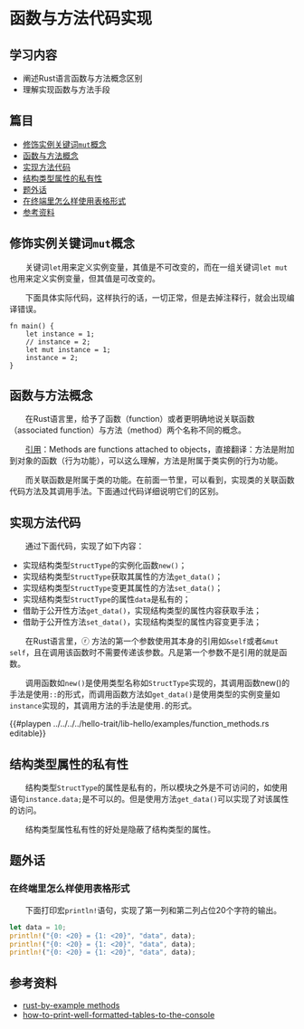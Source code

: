 # 函数与方法代码实现

## 学习内容
- 阐述Rust语言函数与方法概念区别
- 理解实现函数与方法手段

## 篇目

- [修饰实例关键词`mut`概念](#修饰实例关键词mut概念)
- [函数与方法概念](#函数与方法概念)
- [实现方法代码](#实现方法代码)
- [结构类型属性的私有性](#结构类型属性的私有性)
- [题外话](#题外话)
- [在终端里怎么样使用表格形式](#在终端里怎么样使用表格形式)
- [参考资料](#参考资料)

## 修饰实例关键词`mut`概念

　　关键词`let`用来定义实例变量，其值是不可改变的，而在一组关键词`let mut`也用来定义实例变量，但其值是可改变的。

　　下面具体实际代码，这样执行的话，一切正常，但是去掉注释行，就会出现编译错误。

```rust, editable
fn main() {
    let instance = 1;
    // instance = 2;
    let mut instance = 1;
    instance = 2;
}
```

## 函数与方法概念

　　在Rust语言里，给予了函数（function）或者更明确地说关联函数（associated function）与方法（method）两个名称不同的概念。

　　[引用][id_01]：Methods are functions attached to objects，直接翻译：方法是附加到对象的函数（行为功能），可以这么理解，方法是附属于类实例的行为功能。

　　而关联函数是附属于类的功能。在前面一节里，可以看到，实现类的关联函数代码方法及其调用手法。下面通过代码详细说明它们的区别。

## 实现方法代码

　　通过下面代码，实现了如下内容：

- 实现结构类型`StructType`的实例化函数`new()`；
- 实现结构类型`StructType`获取其属性的方法`get_data()`；
- 实现结构类型`StructType`变更其属性的方法`set_data()`；
- 实现结构类型`StructType`的属性`data`是私有的；
- 借助于公开性方法`get_data()`，实现结构类型的属性内容获取手法；
- 借助于公开性方法`set_data()`，实现结构类型的属性内容变更手法；

　　在Rust语言里，ⓡ 方法的第一个参数使用其本身的引用如`&self`或者`&mut self`，且在调用该函数时不需要传递该参数。凡是第一个参数不是引用的就是函数。

　　调用函数如`new()`是使用类型名称如`StructType`实现的，其调用函数new()的手法是使用`::`的形式，而调用函数方法如`get_data()`是使用类型的实例变量如`instance`实现的，其调用方法的手法是使用`.`的形式。

{{#playpen ../../../../hello-trait/lib-hello/examples/function_methods.rs editable}}

## 结构类型属性的私有性

　　结构类型`StructType`的属性是私有的，所以模块之外是不可访问的，如使用语句`instance.data;`是不可以的。但是使用方法`get_data()`可以实现了对该属性的访问。

　　结构类型属性私有性的好处是隐蔽了结构类型的属性。

## 题外话

### 在终端里怎么样使用表格形式

　　下面打印宏`println!`语句，实现了第一列和第二列占位20个字符的输出。

```rust
let data = 10;
println!("{0: <20} = {1: <20}", "data", data);
println!("{0: <20} = {1: <20}", "data", data);
println!("{0: <20} = {1: <20}", "data", data);
```

## 参考资料
- [rust-by-example methods](https://doc.rust-lang.org/rust-by-example/fn/methods.html)
- [how-to-print-well-formatted-tables-to-the-console](https://stackoverflow.com/questions/30379341/how-to-print-well-formatted-tables-to-the-console)

[id_01]:https://doc.rust-lang.org/rust-by-example/fn/methods.html
